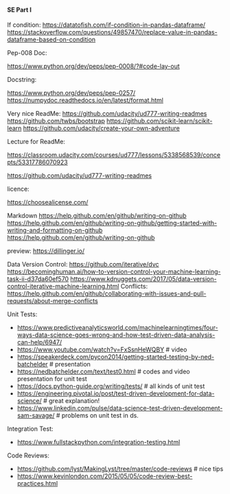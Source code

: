 #### SE Part I


If condition: 
https://datatofish.com/if-condition-in-pandas-dataframe/
https://stackoverflow.com/questions/49857470/replace-value-in-pandas-dataframe-based-on-condition

Pep-008 Doc:

https://www.python.org/dev/peps/pep-0008/?#code-lay-out

Docstring: 

https://www.python.org/dev/peps/pep-0257/
https://numpydoc.readthedocs.io/en/latest/format.html

Very nice ReadMe: 
https://github.com/udacity/ud777-writing-readmes
https://github.com/twbs/bootstrap
https://github.com/scikit-learn/scikit-learn
https://github.com/udacity/create-your-own-adventure

Lecture for ReadMe: 

https://classroom.udacity.com/courses/ud777/lessons/5338568539/concepts/53317786070923

https://github.com/udacity/ud777-writing-readmes

licence:

https://choosealicense.com/


Markdown
https://help.github.com/en/github/writing-on-github
https://help.github.com/en/github/writing-on-github/getting-started-with-writing-and-formatting-on-github
https://help.github.com/en/github/writing-on-github

preview: https://dillinger.io/


Data Version Control:
https://github.com/iterative/dvc
https://becominghuman.ai/how-to-version-control-your-machine-learning-task-ii-d37da60ef570
https://www.kdnuggets.com/2017/05/data-version-control-iterative-machine-learning.html
Conflicts: https://help.github.com/en/github/collaborating-with-issues-and-pull-requests/about-merge-conflicts

Unit Tests:
- https://www.predictiveanalyticsworld.com/machinelearningtimes/four-ways-data-science-goes-wrong-and-how-test-driven-data-analysis-can-help/6947/
- https://www.youtube.com/watch?v=FxSsnHeWQBY # video 
- https://speakerdeck.com/pycon2014/getting-started-testing-by-ned-batchelder # presentation 
- https://nedbatchelder.com/text/test0.html  # codes and video presentation for unit test 
- https://docs.python-guide.org/writing/tests/ # all kinds of unit test
- https://engineering.pivotal.io/post/test-driven-development-for-data-science/ # great explanation!
- https://www.linkedin.com/pulse/data-science-test-driven-development-sam-savage/ # problems on unit test in ds.

Integration Test:
- https://www.fullstackpython.com/integration-testing.html

Code Reviews:
- https://github.com/lyst/MakingLyst/tree/master/code-reviews # nice tips
- https://www.kevinlondon.com/2015/05/05/code-review-best-practices.html
